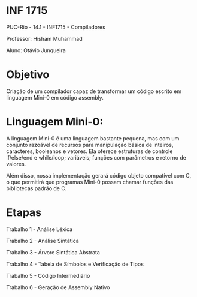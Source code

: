 INF 1715
=======

PUC-Rio - 14.1 - INF1715 - Compiladores

Professor: Hisham Muhammad

Aluno: Otávio Junqueira

Objetivo
=======
Criação de um compilador capaz de transformar um código escrito em linguagem Mini-0 em código assembly.

Linguagem Mini-0:
=======

A linguagem Mini-0 é uma linguagem bastante pequena, mas com um conjunto razoável de recursos para manipulação básica de inteiros, caracteres, booleanos e vetores. Ela oferece estruturas de controle if/else/end e while/loop; variáveis; funções com parâmetros e retorno de valores.

Além disso, nossa implementação gerará código objeto compatível com C, o que permitirá que programas Mini-0 possam chamar funções das bibliotecas padrão de C.

Etapas
=======

Trabalho 1 - Análise Léxica

Trabalho 2 - Análise Sintática

Trabalho 3 - Árvore Sintática Abstrata

Trabalho 4 - Tabela de Símbolos e Verificação de Tipos

Trabalho 5 - Código Intermediário

Trabalho 6 - Geração de Assembly Nativo
